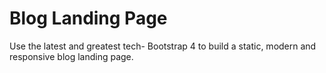 # Blog Landing Page
Use the latest and greatest tech- Bootstrap 4 to build a static, modern and responsive blog landing page.
